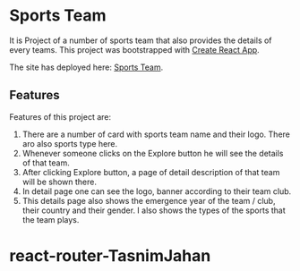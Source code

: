 # Sports Team

It is Project of a number of sports team that also provides the details of every teams.
This project was bootstrapped with [Create React App](https://github.com/facebook/create-react-app).

The site has deployed here: [Sports Team](https://sports-team-11.netlify.app/).

## Features

Features of this project are:

1. There are a number of card with sports team name and their logo. There aro also sports type here.
2. Whenever someone clicks on the Explore button he will see the details of that team.
3. After clicking Explore button, a page of detail description of that team will be shown there.
4. In detail page one can see the logo, banner according to their team club.
5. This details page also shows the emergence year of the team / club, their country and their gender. I also shows the types of the sports that the team plays. 



# react-router-TasnimJahan
